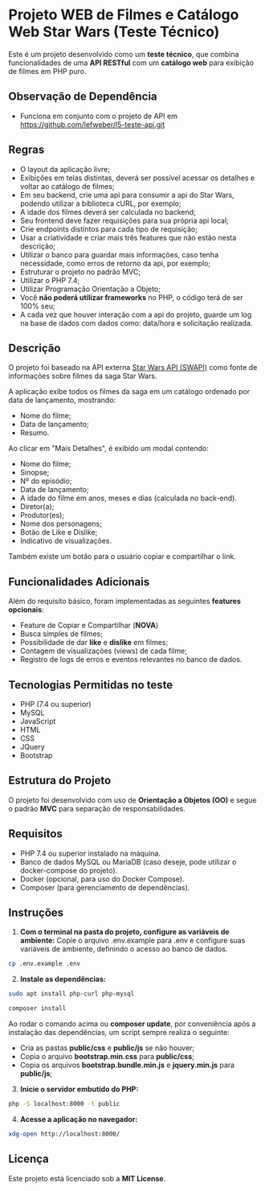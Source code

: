 # Projeto WEB de Filmes e Catálogo Web Star Wars (Teste Técnico)

Este é um projeto desenvolvido como um **teste técnico**, que combina funcionalidades de uma **API RESTful** com um **catálogo web** para exibição de filmes em PHP puro.

## Observação de Dependência

- Funciona em conjunto com o projeto de API em https://github.com/lefweber/l5-teste-api.git

## Regras

- O layout da aplicação livre;
- Exibições em telas distintas, deverá ser possível acessar os detalhes e voltar ao catálogo de filmes;
- Em seu backend, crie uma api para consumir a api do Star Wars, podendo utilizar a biblioteca cURL, por exemplo;
- A idade dos filmes deverá ser calculada no backend;
- Seu frontend deve fazer requisições para sua própria api local;
- Crie endpoints distintos para cada tipo de requisição;
- Usar a criatividade e criar mais três features que não estão nesta descrição;
- Utilizar o banco para guardar mais informações, caso tenha necessidade, como erros de retorno da api, por exemplo;
- Estruturar o projeto no padrão MVC;
- Utilizar o PHP 7.4;
- Utilizar Programação Orientação a Objeto;
- Você **não poderá utilizar frameworks** no PHP, o código terá de ser 100% seu;
- A cada vez que houver interação com a api do projeto, guarde um log na base de dados com dados como: data/hora e solicitação realizada.

## Descrição
O projeto foi baseado na API externa [Star Wars API (SWAPI)](https://swapi.dev/) como fonte de informações sobre filmes da saga Star Wars.

A aplicação exibe todos os filmes da saga em um catálogo ordenado por data de lançamento, mostrando:

- Nome do filme;
- Data de lançamento;
- Resumo.

Ao clicar em "Mais Detalhes", é exibido um modal contendo:

- Nome do filme;
- Sinopse;
- Nº do episódio;
- Data de lançamento;
- A idade do filme em anos, meses e dias (calculada no back-end).
- Diretor(a);
- Produtor(es);
- Nome dos personagens;
- Botão de Like e Dislike;
- Indicativo de visualizações.

Também existe um botão para o usuário copiar e compartilhar o link.

## Funcionalidades Adicionais

Além do requisito básico, foram implementadas as seguintes **features opcionais**:

- Feature de Copiar e Compartilhar (<strong>NOVA</strong>)
- Busca simples de filmes;
- Possibilidade de dar **like** e **dislike** em filmes;
- Contagem de visualizações (views) de cada filme;
- Registro de logs de erros e eventos relevantes no banco de dados.

## Tecnologias Permitidas no teste

- PHP (7.4 ou superior)
- MySQL
- JavaScript
- HTML
- CSS
- JQuery
- Bootstrap

## Estrutura do Projeto

O projeto foi desenvolvido com uso de **Orientação a Objetos (OO)** e segue o padrão **MVC** para separação de responsabilidades.

## Requisitos

- PHP 7.4 ou superior instalado na máquina.
- Banco de dados MySQL ou MariaDB (caso deseje, pode utilizar o docker-compose do projeto).
- Docker (opcional, para uso do Docker Compose).
- Composer (para gerenciamento de dependências).

## Instruções

1. **Com o terminal na pasta do projeto, configure as variáveis de ambiente:**
Copie o arquivo .env.example para .env e configure suas variáveis de ambiente, definindo o acesso ao banco de dados.

```bash
cp .env.example .env
```

2. **Instale as dependências:**

```bash
sudo apt install php-curl php-mysql
```

```bash
composer install
```
Ao rodar o comando acima ou **composer update**, por conveniência após a instalação das dependências, um script sempre realiza o seguinte:

- Cria as pastas **public/css** e **public/js** se não houver;
- Copia o arquivo **bootstrap.min.css** para **public/css**;
- Copia os arquivos **bootstrap.bundle.min.js** e **jquery.min.js** para **public/js**;

3. **Inicie o servidor embutido do PHP:**

```bash
php -S localhost:8000 -t public
```

4. **Acesse a aplicação no navegador:**

```bash
xdg-open http://localhost:8000/
```

## Licença

Este projeto está licenciado sob a **MIT License**.
